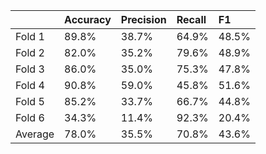 |         | Accuracy   | Precision   | Recall   | F1    |
|:--------|:-----------|:------------|:---------|:------|
| Fold 1  | 89.8%      | 38.7%       | 64.9%    | 48.5% |
| Fold 2  | 82.0%      | 35.2%       | 79.6%    | 48.9% |
| Fold 3  | 86.0%      | 35.0%       | 75.3%    | 47.8% |
| Fold 4  | 90.8%      | 59.0%       | 45.8%    | 51.6% |
| Fold 5  | 85.2%      | 33.7%       | 66.7%    | 44.8% |
| Fold 6  | 34.3%      | 11.4%       | 92.3%    | 20.4% |
| Average | 78.0%      | 35.5%       | 70.8%    | 43.6% |